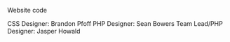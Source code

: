Website code

CSS Designer: Brandon Pfoff
PHP Designer: Sean Bowers
Team Lead/PHP Designer: Jasper Howald